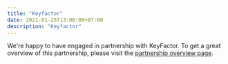 ```yaml
---
title: "Keyfactor"
date: 2021-01-25T13:00:00+07:00
description: "Keyfactor"
---
```


We're happy to have engaged in partnership with KeyFactor. To get a great overview of this partnership, please visit the [partnership overview page](/partners/keyfactor).
